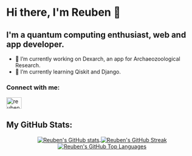 # Hi there, I'm Reuben 👋

<!--
**Reuben27/Reuben27** is a ✨ _special_ ✨ repository because its `README.md` (this file) appears on your GitHub profile. -->

## I'm a quantum computing enthusiast, web and app developer.

- 🔭 I’m currently working on Dexarch, an app for Archaeozoological Research.
- 🌱 I’m currently learning Qiskit and Django.

<!--
- 👯 I’m looking to collaborate on ...
- 🤔 I’m looking for help with ...
- 💬 Ask me about ...
- 📫 How to reach me: ...
- 😄 Pronouns: ...
- ⚡ Fun fact: ...
--> 


### Connect with me:
<p align="left">
  <a href="https://www.linkedin.com/in/reuben-devanesan/" target="blank"><img align="center" src="https://raw.githubusercontent.com/rahuldkjain/github-profile-readme-generator/master/src/images/icons/Social/linked-in-alt.svg" alt="reuben-devanesan" height="30" width="40" /></a>
</p>

<p></p>

## My GitHub Stats:

<p align="center">
  <a href="https://github.com/Reuben27/">
    <img align="center" src="https://github-readme-stats.vercel.app/api?username=Reuben27&show_icons=true&locale=en" alt="Reuben's GitHub stats" />
  </a> 
  
  <a href="https://github.com/Reuben27/">
    <img align="center" src="https://github-readme-streak-stats.herokuapp.com/?user=Reuben27&locale=en" alt="Reuben's GitHub Streak" />
  </a>

  <a href="https://github.com/Reuben27/">
    <img align="center" src="https://github-readme-stats.vercel.app/api/top-langs/?username=Reuben27&layout=compact&langs_count=8&locale=en" alt="Reuben's GitHub Top Languages"/>
  </a>
</p>

<!-- 
[![Top Langs](https://github-readme-stats.vercel.app/api/top-langs/?username=Reuben27&layout=compact&langs_count=8)](https://github.com/anuraghazra/github-readme-stats)
 -->
